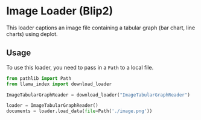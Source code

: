 # Image Loader (Blip2)

This loader captions an image file containing a tabular graph (bar chart, line charts) using deplot.

## Usage

To use this loader, you need to pass in a `Path` to a local file.

```python
from pathlib import Path
from llama_index import download_loader

ImageTabularGraphReader = download_loader("ImageTabularGraphReader")

loader = ImageTabularGraphReader()
documents = loader.load_data(file=Path('./image.png'))
```
